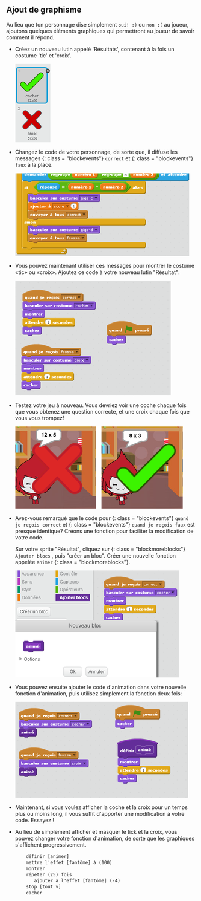 ## Ajout de graphisme

Au lieu que ton personnage dise simplement ` oui! :) ` ou ` non :( ` au joueur, ajoutons quelques éléments graphiques qui permettront au joueur de savoir comment il répond.

+ Créez un nouveau lutin appelé 'Résultats', contenant à la fois un costume 'tic' et 'croix'.
    
    ![capture d'écran](images/brain-result.png)

+ Changez le code de votre personnage, de sorte que, il diffuse les messages {: class = "blockevents"} ` correct ` et {: class = "blockevents"} ` faux ` à la place.
    
    ![capture d'écran](images/brain-broadcast-answer.png)

+ Vous pouvez maintenant utiliser ces messages pour montrer le costume «tic» ou «croix». Ajoutez ce code à votre nouveau lutin "Résultat":
    
    ![capture d'écran](images/brain-show-answer.png)

+ Testez votre jeu à nouveau. Vous devriez voir une coche chaque fois que vous obtenez une question correcte, et une croix chaque fois que vous vous trompez!
    
    ![capture d'écran](images/brain-test-answer.png)

+ Avez-vous remarqué que le code pour {: class = "blockevents"} ` quand je reçois correct ` et {: class = "blockevents"} ` quand je reçois faux ` est presque identique? Créons une fonction pour faciliter la modification de votre code.
    
    Sur votre sprite "Résultat", cliquez sur {: class = "blockmoreblocks"} ` Ajouter blocs ` , puis "créer un bloc". Créer une nouvelle fonction appelée ` animer ` {: class = "blockmoreblocks"}.
    
    ![capture d'écran](images/brain-animate-function.png)

+ Vous pouvez ensuite ajouter le code d'animation dans votre nouvelle fonction d'animation, puis utilisez simplement la fonction deux fois:
    
    ![capture d'écran](images/brain-use-function.png)

+ Maintenant, si vous voulez afficher la coche et la croix pour un temps plus ou moins long, il vous suffit d'apporter une modification à votre code. Essayez !

+ Au lieu de simplement afficher et masquer le tick et la croix, vous pouvez changer votre fonction d'animation, de sorte que les graphiques s'affichent progressivement.
    
    ```blocks
        définir [animer]
        mettre l'effet [fantôme] à (100)
        montrer
        répéter (25) fois
           ajouter a l'effet [fantôme] (-4)
        stop [tout v]
        cacher
    ```